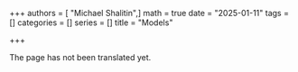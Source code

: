 +++
authors = [ "Michael Shalitin",]
math = true
date = "2025-01-11"
tags = []
categories = []
series = []
title = "Models"

+++

The page has not been translated yet.
